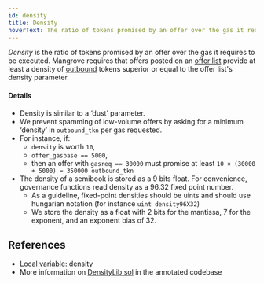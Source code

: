 ```yaml
---
id: density
title: Density
hoverText: The ratio of tokens promised by an offer over the gas it requires to be executed.
---
```


_Density_ is the ratio of tokens promised by an offer over the gas it requires to be executed. Mangrove requires that offers posted on an [offer list](/docs/developers/terms/offer-list.md) provide at least a density of [outbound](/docs/developers/terms/outbound.md) tokens superior or equal to the offer list's density parameter.

#### Details

* Density is similar to a ‘dust’ parameter.
* We prevent spamming of low-volume offers by asking for a minimum ‘density’ in `outbound_tkn` per gas requested.
* For instance, if:
    * `density` is worth `10`,
    * `offer_gasbase == 5000`,
    * then an offer with `gasreq == 30000` must promise at least `10 × (30000 + 5000) = 350000 outbound_tkn`
* The density of a semibook is stored as a 9 bits float. For convenience, governance functions read density as a 96.32 fixed point number.
    * As a guideline, fixed-point densities should be uints and should use hungarian notation (for instance `uint density96X32`)
    * We store the density as a float with 2 bits for the mantissa, 7 for the exponent, and an exponent bias of 32.

## References
* [Local variable: density](../contracts/technical-references/governance-parameters/local-variables.md#density)
* More information on [DensityLib.sol](pathname:///MgvDoc/#densitylib.sol) in the annotated codebase